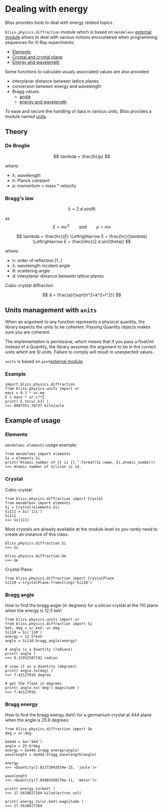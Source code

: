 # Dealing with energy


Bliss provides tools to deal with energy related topics.

`bliss.physics.diffraction` module which is based on `mendeleev`
 [external module](https://mendeleev.readthedocs.io/en/stable/) allows
 to deal with various notions encountered when programming sequences
 for X-Ray experiments:

 * [Elements](#elements)
 * [Crystal and crystal plane](#crystal)
 * [Energy and wavelength](#)

Some functions to calculate usualy associated values are also provided:

 * interplanar distance between lattice planes
 * conversion between energy and wavelength
 * Bragg values:
     * [angle](#bragg-angle)
     * [energy and wavelength](#bragg-energy)


To ease and secure the handling of data in various units, Bliss
provides a module named [units](#units-management-with-units).



## Theory


### De Broglie

$$
\lambda = \frac{h}{p}
$$

where:

 * λ: wavelength
 * *h*: Planck constant
 * *p*: momentum = mass * velocity


### Bragg's law

$$
\lambda = 2.d.sin(\theta)
$$

as
$$
E = mc^2  \qquad  and \qquad  p = mv
$$

$$
\lambda = \frac{hc}{E} \Leftrightarrow E  = \frac{hc}{\lambda} \Leftrightarrow  E = \frac{nhc}{2.d.sin(\theta)}
$$

where:

 * n: order of reflection [1..]
 * λ: wavelength incident angle
 * θ: scattering angle
 * d: interplanar distance between lattice planes


Cubic crystal diffraction

$$
d = \frac{a}{\sqrt{h^2+k^2+l^2}}
$$

## Units management with `units`

When an argument to any function represents a physical quantity, the library
expects the units to be coherent. Passing Quantity objects makes sure you are
coherent.

The implementation is permissive, which means that if you pass a float/int
instead of a Quantity, the library assumes the argument to be in the correct
units which are SI units. Failure to comply will result in unexpected values.


`units` is based on
`pint`[external module](https://pint.readthedocs.io/en/latest/index.html).


### Example

    import bliss.physics.diffraction
    from bliss.physics.units import ur
    mass = 0.1 * ur.mg
    E = mass * ur.c**2
    print( E.to(ur.kJ) )
    >>> 8987551.78737 kilojoule


## Example of usage


### Elements

`mendeleev.elements` usage example:

    from mendeleev import elements
    Si = elements.Si
    print("Atomic number of {} is {}.".format(Si.name, Si.atomic_number))
    >>> Atomic number of Silicon is 14.


### Crystal

Cubic crystal:

    from bliss.physics.diffraction import Crystal
    from mendeleev import elements
    Si = Crystal(elements.Si)
    Si111 = Si('111')
    Si111
    >>> Si(111)


Most crystals are already available at the module level so you rarely
need to create an instance of this class:

    bliss.physics.diffraction.Si
    >>> Si

    bliss.physics.diffraction.Ge
    >>> Ge


Crystal Plane:

    from bliss.physics.diffraction import CrystalPlane
    Si110 = CrystalPlane.fromstring('Si110')


### Bragg angle ###


How to find the bragg angle (in degrees) for a silicon crystal at the
110 plane when the energy is 12.5 keV:

    from bliss.physics.units import ur
    from bliss.physics.diffraction import Si
    keV, deg = ur.keV, ur.deg
    Si110 = Si('110')
    energy = 12.5*keV
    angle = Si110.bragg_angle(energy)
    
    # angle is a Quantity (radians)
    print( angle )
    >>> 0.12952587191 radian
    
    # view it as a Quantity (degrees)
    print( angle.to(deg) )
    >>> 7.42127016 degree
    
    # get the float in degrees
    print( angle.to('deg').magnitude )
    >>> 7.42127016

### Bragg energy ###

How to find the bragg energy (keV) for a germanium crystal at 444
plane when the angle is 25.6 degrees:

    from bliss.physics.diffraction import Ge
    deg = ur.deg
    
    Ge444 = Ge('444')
    angle = 25.6*deg
    energy = Ge444.bragg_energy(angle)
    wavelength = Ge444.bragg_wavelength(angle)
    
    energy
    >>> <Quantity(2.81372042834e-15, 'joule')>
    
    wavelength
    >>> <Quantity(7.05985450176e-11, 'meter')>
    
    print( energy.to(keV) )
    >>> 17.5618627264 kiloelectron_volt
    
    print( energy.to(ur.keV).magnitude )
    >>> 17.5618627264

